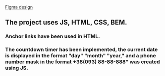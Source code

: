 [Figma design](https://www.figma.com/design/aHYsFObFg5P0Ycwd2uyFAn/test?node-id=0-1&node-type=canvas&t=RFRhHxlBkujU8Pqo-0)
## The project uses JS, HTML, CSS, BEM.
### Anchor links have been used in HTML.
### The countdown timer has been implemented, the current date is displayed in the format "day" "month" "year," and a phone number mask in the format +38(093) 88-88-888" was created using JS.
